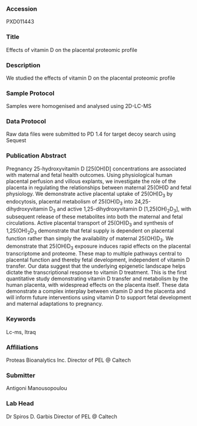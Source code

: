 ### Accession
PXD011443

### Title
Effects of vitamin D on the placental proteomic profile

### Description
We studied the effects of vitamin D on the placental proteomic profile

### Sample Protocol
Samples were homogenised and analysed using 2D-LC-MS

### Data Protocol
Raw data files were submitted to PD 1.4 for target decoy search using Sequest

### Publication Abstract
Pregnancy 25-hydroxyvitamin D [25(OH)D] concentrations are associated with maternal and fetal health outcomes. Using physiological human placental perfusion and villous explants, we investigate the role of the placenta in regulating the relationships between maternal 25(OH)D and fetal physiology. We demonstrate active placental uptake of 25(OH)D<sub>3</sub> by endocytosis, placental metabolism of 25(OH)D<sub>3</sub> into 24,25-dihydroxyvitamin D<sub>3</sub> and active 1,25-dihydroxyvitamin D [1,25(OH)<sub>2</sub>D<sub>3</sub>], with subsequent release of these metabolites into both the maternal and fetal circulations. Active placental transport of 25(OH)D<sub>3</sub> and synthesis of 1,25(OH)<sub>2</sub>D<sub>3</sub> demonstrate that fetal supply is dependent on placental function rather than simply the availability of maternal 25(OH)D<sub>3</sub>. We demonstrate that 25(OH)D<sub>3</sub> exposure induces rapid effects on the placental transcriptome and proteome. These map to multiple pathways central to placental function and thereby fetal development, independent of vitamin D transfer. Our data suggest that the underlying epigenetic landscape helps dictate the transcriptional response to vitamin D treatment. This is the first quantitative study demonstrating vitamin D transfer and metabolism by the human placenta, with widespread effects on the placenta itself. These data demonstrate a complex interplay between vitamin D and the placenta and will inform future interventions using vitamin D to support fetal development and maternal adaptations to pregnancy.

### Keywords
Lc-ms, Itraq

### Affiliations
Proteas Bioanalytics Inc.
Director of PEL @ Caltech

### Submitter
Antigoni Manousopoulou

### Lab Head
Dr Spiros D. Garbis
Director of PEL @ Caltech


